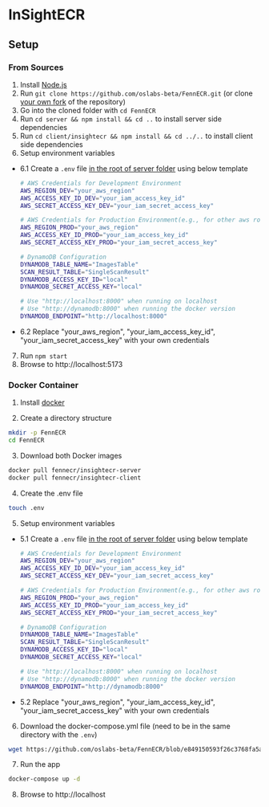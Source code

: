 # InSightECR

## Setup

### From Sources

1. Install [Node.js](https://nodejs.org/en/download/package-manager)
2. Run `git clone https://github.com/oslabs-beta/FennECR.git` (or clone [your own fork](https://github.com/oslabs-beta/FennECR/fork) of the repository)
3. Go into the cloned folder with `cd FennECR`
4. Run `cd server && npm install && cd ..` to install server side dependencies
5. Run `cd client/insightecr && npm install && cd ../..` to install client side dependencies
6. Setup environment variables

- 6.1 Create a `.env` file <u>in the root of server folder</u> using below template

  ```sh
  # AWS Credentials for Development Environment
  AWS_REGION_DEV="your_aws_region"
  AWS_ACCESS_KEY_ID_DEV="your_iam_access_key_id"
  AWS_SECRET_ACCESS_KEY_DEV="your_iam_secret_access_key"

  # AWS Credentials for Production Environment(e.g., for other aws roles or accounts, you can replace DEV or PROD with other string)
  AWS_REGION_PROD="your_aws_region"
  AWS_ACCESS_KEY_ID_PROD="your_iam_access_key_id"
  AWS_SECRET_ACCESS_KEY_PROD="your_iam_secret_access_key"

  # DynamoDB Configuration
  DYNAMODB_TABLE_NAME="ImagesTable"
  SCAN_RESULT_TABLE="SingleScanResult"
  DYNAMODB_ACCESS_KEY_ID="local"
  DYNAMODB_SECRET_ACCESS_KEY="local"

  # Use "http://localhost:8000" when running on localhost
  # Use "http://dynamodb:8000" when running the docker version
  DYNAMODB_ENDPOINT="http://localhost:8000"
  ```

- 6.2 Replace "your_aws_region", "your_iam_access_key_id", "your_iam_secret_access_key" with your own credentials

7. Run `npm start`
8. Browse to http://localhost:5173

### Docker Container

1. Install [docker](https://www.docker.com/)

2. Create a directory structure

```sh
mkdir -p FennECR
cd FennECR
```

3. Download both Docker images

```sh
docker pull fennecr/insightecr-server
docker pull fennecr/insightecr-client
```

4. Create the .env file

```sh
touch .env
```

5. Setup environment variables

- 5.1 Create a `.env` file <u>in the root of server folder</u> using below template

  ```sh
  # AWS Credentials for Development Environment
  AWS_REGION_DEV="your_aws_region"
  AWS_ACCESS_KEY_ID_DEV="your_iam_access_key_id"
  AWS_SECRET_ACCESS_KEY_DEV="your_iam_secret_access_key"

  # AWS Credentials for Production Environment(e.g., for other aws roles or accounts, you can replace DEV or PROD with other string)
  AWS_REGION_PROD="your_aws_region"
  AWS_ACCESS_KEY_ID_PROD="your_iam_access_key_id"
  AWS_SECRET_ACCESS_KEY_PROD="your_iam_secret_access_key"

  # DynamoDB Configuration
  DYNAMODB_TABLE_NAME="ImagesTable"
  SCAN_RESULT_TABLE="SingleScanResult"
  DYNAMODB_ACCESS_KEY_ID="local"
  DYNAMODB_SECRET_ACCESS_KEY="local"

  # Use "http://localhost:8000" when running on localhost
  # Use "http://dynamodb:8000" when running the docker version
  DYNAMODB_ENDPOINT="http://dynamodb:8000"
  ```

- 5.2 Replace "your_aws_region", "your_iam_access_key_id", "your_iam_secret_access_key" with your own credentials

6. Download the docker-compose.yml file (need to be in the same directory with the `.env`)

```sh
wget https://github.com/oslabs-beta/FennECR/blob/e849150593f26c3768fa5a839c79a8e54afb4e11/docker-compose.yml -O docker-compose.yml
```

7. Run the app

```sh
docker-compose up -d
```

8. Browse to http://localhost
